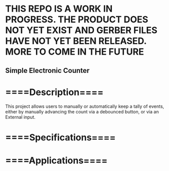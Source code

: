 # THIS REPO IS A WORK IN PROGRESS. THE PRODUCT DOES NOT YET EXIST AND GERBER FILES HAVE NOT YET BEEN RELEASED. MORE TO COME IN THE FUTURE
## Simple Electronic Counter
# ====Description====
This project allows users to manually or automatically keep a tally of events, either by manually advancing the count via a debounced button, or via an External input.

# ====Specifications====


# ====Applications====
